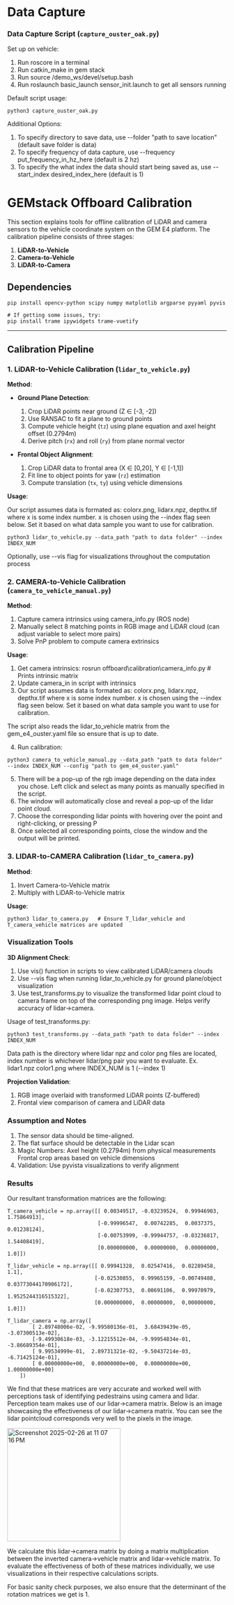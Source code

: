 # Data Capture

### Data Capture Script (`capture_ouster_oak.py`)

Set up on vehicle:

1. Run roscore in a terminal
2. Run catkin_make in gem stack
3. Run source /demo_ws/devel/setup.bash
4. Run roslaunch basic_launch sensor_init.launch to get all sensors running

Default script usage:

    python3 capture_ouster_oak.py

Additional Options:
1. To specify directory to save data, use --folder "path to save location" (default save folder is data)
2. To specify frequency of data capture, use --frequency put_frequency_in_hz_here (default is 2 hz)
3. To specify the what index the data should start being saved as, use --start_index desired_index_here (default is 1)


# GEMstack Offboard Calibration 

This section explains tools for offline calibration of LiDAR and camera sensors to the vehicle coordinate system on the GEM E4 platform. The calibration pipeline consists of three stages:

1. **LiDAR-to-Vehicle**  
2. **Camera-to-Vehicle**  
3. **LiDAR-to-Camera**

## Dependencies

```
pip install opencv-python scipy numpy matplotlib argparse pyyaml pyvis

# If getting some issues, try:
pip install trame ipywidgets trame-vuetify
```

---


## Calibration Pipeline

### 1. LiDAR-to-Vehicle Calibration (`lidar_to_vehicle.py`)
**Method**:  
- **Ground Plane Detection**:  
  1. Crop LiDAR points near ground (Z ∈ [-3, -2])  
  2. Use RANSAC to fit a plane to ground points  
  3. Compute vehicle height (`tz`) using plane equation and axel height offset (0.2794m)  
  4. Derive pitch (`rx`) and roll (`ry`) from plane normal vector  

- **Frontal Object Alignment**:  
  1. Crop LiDAR data to frontal area (X ∈ [0,20], Y ∈ [-1,1])  
  2. Fit line to object points for yaw (`rz`) estimation  
  3. Compute translation (`tx`, `ty`) using vehicle dimensions  

**Usage**:  

Our script assumes data is formated as: colorx.png, lidarx.npz, depthx.tif where x is some index number. x is chosen using the --index flag seen below. Set it based on what data sample you want to use for calibration. 

    python3 lidar_to_vehicle.py --data_path "path to data folder" --index INDEX_NUM

Optionally, use --vis flag for visualizations throughout the computation process


### 2. CAMERA-to-Vehicle Calibration (`camera_to_vehicle_manual.py`)
**Method**:  
  1. Capture camera intrinsics using camera_info.py (ROS node)  
  2. Manually select 8 matching points in RGB image and LiDAR cloud (can adjust variable to select more pairs)
  3. Solve PnP problem to compute camera extrinsics  

**Usage**:
  1. Get camera intrinsics:
    rosrun offboard\calibration\camera_info.py  # Prints intrinsic matrix
  2. Update camera_in in script with intrinsics
  3. Our script assumes data is formated as: colorx.png, lidarx.npz, depthx.tif where x is some index number. x is chosen using the --index flag seen below. Set it based on what data sample you want to use for calibration. 
  
  The script also reads the lidar_to_vehicle matrix from the gem_e4_ouster.yaml file so ensure that is up to date.
  
  4. Run calibration:
    
    python3 camera_to_vehicle_manual.py --data_path "path to data folder" --index INDEX_NUM --config "path to gem_e4_ouster.yaml"

  5. There will be a pop-up of the rgb image depending on the data index you chose. Left click and select as many points as manually specified in the script.
  6. The window will automatically close and reveal a pop-up of the lidar point cloud.
  7. Choose the corresponding lidar points with hovering over the point and right-clicking, or pressing P
  8. Once selected all corresponding points, close the window and the output will be printed.

### 3. LIDAR-to-CAMERA Calibration (`lidar_to_camera.py`)
**Method**:  
  1. Invert Camera-to-Vehicle matrix  
  2. Multiply with LiDAR-to-Vehicle matrix

**Usage**:
```
python3 lidar_to_camera.py   # Ensure T_lidar_vehicle and T_camera_vehicle matrices are updated
```

### Visualization Tools

**3D Alignment Check**:
 1. Use vis() function in scripts to view calibrated LiDAR/camera clouds
 2. Use --vis flag when running lidar_to_vehicle.py for ground plane/object visualization
 3. Use test_transforms.py to visualize the transformed lidar point cloud to camera frame on top of the corresponding png image. Helps verify accuracy of lidar->camera.

Usage of test_transforms.py:
```
python3 test_transforms.py --data_path "path to data folder" --index INDEX_NUM
```
Data path is the directory where lidar npz and color png files are located, index number is whichever lidar/png pair you want to evaluate. Ex. lidar1.npz color1.png where INDEX_NUM is 1 (--index 1)

**Projection Validation**:
 1. RGB image overlaid with transformed LiDAR points (Z-buffered)
 2. Frontal view comparison of camera and LiDAR data






### Assumption and Notes

1. The sensor data should be time-aligned.
2. The flat surface should be detectable in the Lidar scan
3. Magic Numbers:
    Axel height (0.2794m) from physical measurements
    Frontal crop areas based on vehicle dimensions
4. Validation: Use pyvista visualizations to verify alignment


### Results

Our resultant transformation matrices are the following:
```
T_camera_vehicle = np.array([[ 0.00349517, -0.03239524,  0.99946903, 1.75864913],
                             [-0.99996547,  0.00742285,  0.0037375, 0.01238124],
                             [-0.00753999, -0.99944757, -0.03236817, 1.54408419],
                             [0.000000000,  0.00000000,  0.00000000, 1.0]])

T_lidar_vehicle = np.array([[ 0.99941328,  0.02547416,  0.02289458, 1.1],
                            [-0.02530855,  0.99965159, -0.00749488, 0.03773044170906172],
                            [-0.02307753,  0.00691106,  0.99970979, 1.9525244316515322],
                            [0.000000000,  0.00000000,  0,00000000, 1.0]])

T_lidar_camera = np.array([
        [ 2.89748006e-02, -9.99580136e-01,  3.68439439e-05, -3.07300513e-02],
        [-9.49930618e-03, -3.12215512e-04, -9.99954834e-01, -3.86689354e-01],
        [ 9.99534999e-01,  2.89731321e-02, -9.50437214e-03, -6.71425124e-01],
        [ 0.00000000e+00,  0.00000000e+00,  0.00000000e+00,  1.00000000e+00]
    ])
```
We find that these matrices are very accurate and worked well with perceptions task of identifying pedestrains using camera and lidar. Perception team makes use of our lidar->camera matrix. Below is an image showcasing the effectiveness of our lidar->camera matrix. You can see the lidar pointcloud corresponds very well to the pixels in the image.

<img width="260" alt="Screenshot 2025-02-26 at 11 07 16 PM" src="https://github.com/user-attachments/assets/65322674-c715-47d4-bbef-880022ba1a5d" />

We calculate this lidar->camera matrix by doing a matrix multiplication between the inverted camera->vehicle matrix and lidar->vehicle matrix. To evaluate the effectiveness of both of these matrices individually, we use visualizations in their respective calculations scripts.

For basic sanity check purposes, we also ensure that the determinant of the rotation matrices we get is 1.

